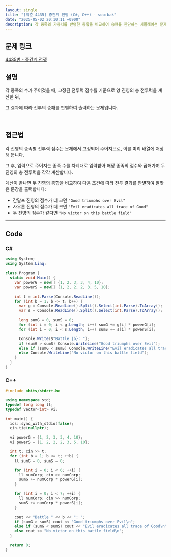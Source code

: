 ```yaml
---
layout: single
title: "[백준 4435] 중간계 전쟁 (C#, C++) - soo:bak"
date: "2025-05-02 20:10:11 +0900"
description: 각 종족의 가중치를 반영한 총합을 비교하여 승패를 판단하는 시뮬레이션 문제 백준 4435번 중간계 전쟁 문제의 C# 및 C++ 풀이 및 해설
---
```


## 문제 링크
[4435번 - 중간계 전쟁](https://www.acmicpc.net/problem/4435)

## 설명
각 종족의 수가 주어졌을 때, 고정된 전투력 점수를 기준으로 양 진영의 총 전투력을 계산한 뒤,

그 결과에 따라 전투의 승패를 판별하여 출력하는 문제입니다.

<br>

## 접근법

각 진영의 종족별 전투력 점수는 문제에서 고정되어 주어지므로, 이를 미리 배열에 저장해 둡니다.

그 후, 입력으로 주어지는 종족 수를 차례대로 입력받아 해당 종족의 점수와 곱해가며 두 진영의 총 전투력을 각각 계산합니다.

계산이 끝나면 두 진영의 총합을 비교하여 다음 조건에 따라 전투 결과를 판별하여 알맞은 문장을 출력합니다:
- 간달프 진영의 점수가 더 크면 `"Good triumphs over Evil"`
- 사우론 진영의 점수가 더 크면 `"Evil eradicates all trace of Good"`
- 두 진영의 점수가 같다면 `"No victor on this battle field"`

---

## Code

### C#

```csharp
using System;
using System.Linq;

class Program {
  static void Main() {
    var powerG = new[] {1, 2, 3, 3, 4, 10};
    var powerS = new[] {1, 2, 2, 2, 3, 5, 10};

    int t = int.Parse(Console.ReadLine());
    for (int b = 1; b <= t; b++) {
      var g = Console.ReadLine().Split().Select(int.Parse).ToArray();
      var s = Console.ReadLine().Split().Select(int.Parse).ToArray();

      long sumG = 0, sumS = 0;
      for (int i = 0; i < g.Length; i++) sumG += g[i] * powerG[i];
      for (int i = 0; i < s.Length; i++) sumS += s[i] * powerS[i];

      Console.Write($"Battle {b}: ");
      if (sumG > sumS) Console.WriteLine("Good triumphs over Evil");
      else if (sumG < sumS) Console.WriteLine("Evil eradicates all trace of Good");
      else Console.WriteLine("No victor on this battle field");
    }
  }
}
```

### C++

```cpp
#include <bits/stdc++.h>

using namespace std;
typedef long long ll;
typedef vector<int> vi;

int main() {
  ios::sync_with_stdio(false);
  cin.tie(nullptr);

  vi powerG = {1, 2, 3, 3, 4, 10};
  vi powerS = {1, 2, 2, 2, 3, 5, 10};

  int t; cin >> t;
  for (int b = 1; b <= t; ++b) {
    ll sumG = 0, sumS = 0;

    for (int i = 0; i < 6; ++i) {
      ll numCorp; cin >> numCorp;
      sumG += numCorp * powerG[i];
    }

    for (int i = 0; i < 7; ++i) {
      ll numCorp; cin >> numCorp;
      sumS += numCorp * powerS[i];
    }

    cout << "Battle " << b << ": ";
    if (sumG > sumS) cout << "Good triumphs over Evil\n";
    else if (sumG < sumS) cout << "Evil eradicates all trace of Good\n";
    else cout << "No victor on this battle field\n";
  }

  return 0;
}
```

